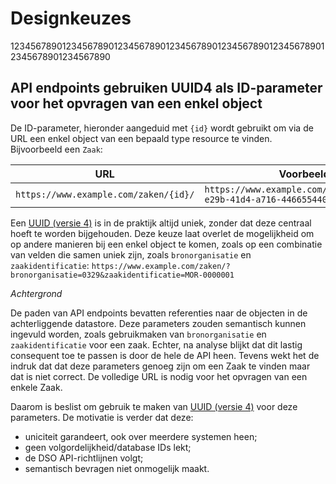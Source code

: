 # Designkeuzes
12345678901234567890123456789012345678901234567890123456789012345678901234567890
## API endpoints gebruiken UUID4 als ID-parameter voor het opvragen van een enkel object

De ID-parameter, hieronder aangeduid met `{id}` wordt gebruikt om via de URL 
een enkel object van een bepaald type resource te vinden. Bijvoorbeeld een 
`Zaak`:

|URL|Voorbeeld|
|---|---|
| `https://www.example.com/zaken/{id}/`|`https://www.example.com/zaken/550e8400-e29b-41d4-a716-446655440000/`|

Een [UUID (versie 4)] is in de praktijk altijd uniek, zonder dat deze centraal 
hoeft te worden bijgehouden. Deze keuze laat overlet de mogelijkheid om op
andere manieren bij een enkel object te komen, zoals op een combinatie van 
velden die samen uniek zijn, zoals `bronorganisatie` en `zaakidentificatie`:
`https://www.example.com/zaken/?bronorganisatie=0329&zaakidentificatie=MOR-0000001`

*Achtergrond*

De paden van API endpoints bevatten referenties naar de objecten in de
achterliggende datastore. Deze parameters zouden semantisch kunnen ingevuld
worden, zoals gebruikmaken van `bronorganisatie` en `zaakidentificatie` voor
een zaak. Echter, na analyse blijkt dat dit lastig consequent toe te passen is
door de hele de API heen. Tevens wekt het de indruk dat dat deze parameters 
genoeg zijn om een Zaak te vinden maar dat is niet correct. De volledige URL is
nodig voor het opvragen van een enkele Zaak.

Daarom is beslist om gebruik te maken van [UUID (versie 4)] voor deze 
parameters. De motivatie is verder dat deze:

* uniciteit garandeert, ook over meerdere systemen heen;
* geen volgordelijkheid/database IDs lekt;
* de DSO API-richtlijnen volgt;
* semantisch bevragen niet onmogelijk maakt.

[UUID (versie 4)]: https://en.wikipedia.org/wiki/Universally_unique_identifier#Version_4_(random)
